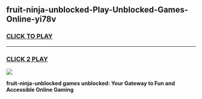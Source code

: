 
## fruit-ninja-unblocked-Play-Unblocked-Games-Online-yi78v
<h3>
<a href="https://premium76.site?title=fruit-ninja-unblocked&ref=25A">CLICK TO PLAY</a></h3>
<hr>

<h3>
<a href="https://premium76.site?title=fruit-ninja-unblocked&ref=25A">CLICK 2 PLAY</a>
  
</h3>

<a href="https://premium76.site?title=fruit-ninja-unblocked&ref=25A"><img src="https://clearcache.store/games.png"></a>


**fruit-ninja-unblocked games unblocked: Your Gateway to Fun and Accessible Online Gaming**
